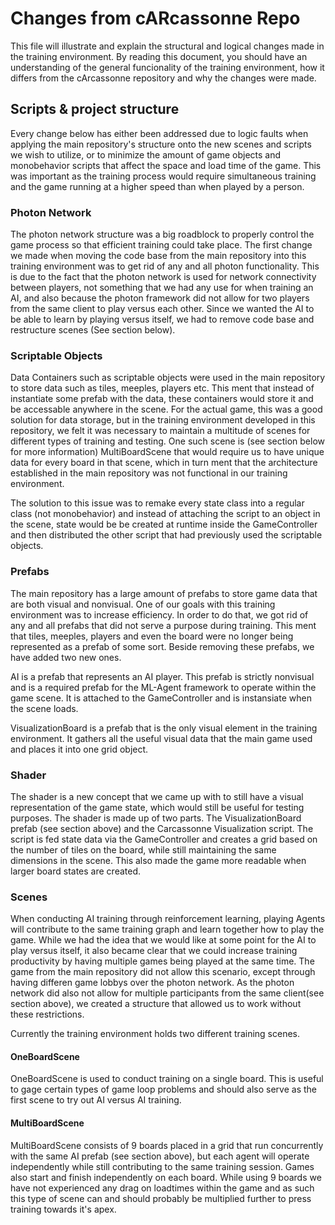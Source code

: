 # Changes from cARcassonne Repo

This file will illustrate and explain the structural and logical changes made in the training environment. By reading this document, you should have
an understanding of the general funcionality of the training environment, how it differs from the cArcassonne repository and why the changes were made.

## Scripts & project structure

Every change below has either been addressed due to logic faults when applying the main repository's structure onto the new scenes and scripts we wish to utilize, or
to minimize the amount of game objects and monobehavior scripts that affect the space and load time of the game. This was important as the training process would require
simultaneous training and the game running at a higher speed than when played by a person.

### Photon Network

The photon network structure was a big roadblock to properly control the game process so that efficient training could take place. The first change we made when moving the code base from the main repository into this training environment was to get rid of any and all photon functionality. This is due to the fact that the photon network is used for network connectivity between players, not something that we had any use for when training an AI, and also because the photon framework did not allow for two players from the same client to play versus each other. Since we wanted the AI to be able to learn by playing versus itself, we had to remove code base and restructure scenes (See section below).

### Scriptable Objects

Data Containers such as scriptable objects were used in the main repository to store data such as tiles, meeples, players etc. This ment that instead of instantiate some prefab with the data, these containers would store it and be accessable anywhere in the scene. For the actual game, this was a good solution for data storage, but in the training environment developed in this repository, we felt it was necessary to maintain a multitude of scenes for different types of training and testing. One such scene is (see section below for more information) MultiBoardScene that would require us to have unique data for every board in that scene, which in turn ment that the architecture established in the main repository was not functional in our training environment. 

The solution to this issue was to remake every state class into a regular class (not monobehavior) and instead of attaching the script to an object in the scene, state would be be created at runtime inside the GameController and then distributed the other script that had previously used the scriptable objects.

### Prefabs

The main repository has a large amount of prefabs to store game data that are both visual and nonvisual. One of our goals with this training environment was to increase efficiency. In order to do that, we got rid of any and all prefabs that did not serve a purpose during training. This ment that tiles, meeples, players and even the board were no longer being represented as a prefab of some sort. Beside removing these prefabs, we have added two new ones. 

AI is a prefab that represents an AI player. This prefab is strictly nonvisual and is a required prefab for the ML-Agent framework to operate within the game scene. It is attached to the GameController and is instansiate when the scene loads. 

VisualizationBoard is a prefab that is the only visual element in the training environment. It gathers all the useful visual data that the main game used and places it into one grid object.

### Shader

The shader is a new concept that we came up with to still have a visual representation of the game state, which would still be useful for testing purposes. The shader is made up of two parts. The VisualizationBoard prefab (see section above) and the Carcassonne Visualization script. The script is fed state data via the GameController and creates a grid based on the number of tiles on the board, while still maintaining the same dimensions in the scene. This also made the game more readable when larger board states are created. 

### Scenes

When conducting AI training through reinforcement learning, playing Agents will contribute to the same training graph and learn together how to play the game. While we had
the idea that we would like at some point for the AI to play versus itself, it also became clear that we could increase training productivity by having multiple games being played at the same time. The game from the main repository did not allow this scenario, except through having differen game lobbys over the photon network. As the photon network did also not allow for multiple participants from the same client(see section above), we created a structure that allowed us to work without these restrictions.

Currently the training environment holds two different training scenes.

#### OneBoardScene

OneBoardScene is used to conduct training on a single board. This is useful to gage certain types of game loop problems and should also serve as the first scene to try out AI versus AI training. 

#### MultiBoardScene

MultiBoardScene consists of 9 boards placed in a grid that run concurrently with the same AI prefab (see section above), but each agent will operate independently while still contributing to the same training session. Games also start and finish independently on each board. While using 9 boards we have not experienced any drag on loadtimes within the game and as such this type of scene can and should probably be multiplied further to press training towards it's apex. 

